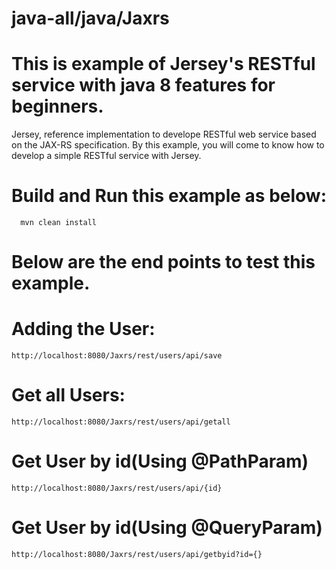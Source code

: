 # java-all/java/Jaxrs
# This is example of Jersey's RESTful service with java 8 features for beginners.
Jersey, reference implementation to develope RESTful web service based on the JAX-RS specification.
By this example,  you will come to know how to develop a simple  RESTful service with Jersey.

# Build and Run this example as below:
      mvn clean install

# Below are the end points to test this example.
  # Adding the User:
    http://localhost:8080/Jaxrs/rest/users/api/save 
  # Get all Users:
    http://localhost:8080/Jaxrs/rest/users/api/getall
  # Get User by id(Using @PathParam)
    http://localhost:8080/Jaxrs/rest/users/api/{id}
  # Get User by id(Using @QueryParam)
    http://localhost:8080/Jaxrs/rest/users/api/getbyid?id={}
  
